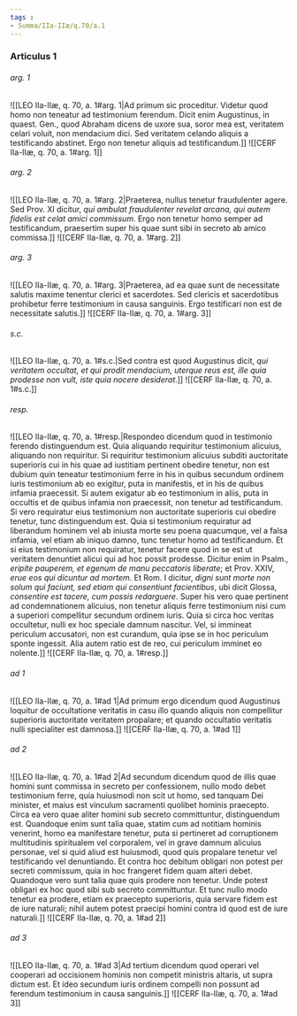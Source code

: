 ```yaml
---
tags : 
- Summa/IIa-IIæ/q.70/a.1
---
```


### Articulus 1

###### arg. 1
![[LEO IIa-IIæ, q. 70, a. 1#arg. 1|Ad primum sic proceditur. Videtur quod homo non teneatur ad testimonium ferendum. Dicit enim Augustinus, in quaest. Gen., quod Abraham dicens de uxore sua, soror mea est, veritatem celari voluit, non mendacium dici. Sed veritatem celando aliquis a testificando abstinet. Ergo non tenetur aliquis ad testificandum.]]
![[CERF IIa-IIæ, q. 70, a. 1#arg. 1]]

###### arg. 2
![[LEO IIa-IIæ, q. 70, a. 1#arg. 2|Praeterea, nullus tenetur fraudulenter agere. Sed Prov. XI dicitur, *qui ambulat fraudulenter revelat arcana, qui autem fidelis est celat amici commissum*. Ergo non tenetur homo semper ad testificandum, praesertim super his quae sunt sibi in secreto ab amico commissa.]]
![[CERF IIa-IIæ, q. 70, a. 1#arg. 2]]

###### arg. 3
![[LEO IIa-IIæ, q. 70, a. 1#arg. 3|Praeterea, ad ea quae sunt de necessitate salutis maxime tenentur clerici et sacerdotes. Sed clericis et sacerdotibus prohibetur ferre testimonium in causa sanguinis. Ergo testificari non est de necessitate salutis.]]
![[CERF IIa-IIæ, q. 70, a. 1#arg. 3]]

###### s.c.
![[LEO IIa-IIæ, q. 70, a. 1#s.c.|Sed contra est quod Augustinus dicit, *qui veritatem occultat, et qui prodit mendacium, uterque reus est, ille quia prodesse non vult, iste quia nocere desiderat*.]]
![[CERF IIa-IIæ, q. 70, a. 1#s.c.]]

###### resp.
![[LEO IIa-IIæ, q. 70, a. 1#resp.|Respondeo dicendum quod in testimonio ferendo distinguendum est. Quia aliquando requiritur testimonium alicuius, aliquando non requiritur. Si requiritur testimonium alicuius subditi auctoritate superioris cui in his quae ad iustitiam pertinent obedire tenetur, non est dubium quin teneatur testimonium ferre in his in quibus secundum ordinem iuris testimonium ab eo exigitur, puta in manifestis, et in his de quibus infamia praecessit. Si autem exigatur ab eo testimonium in aliis, puta in occultis et de quibus infamia non praecessit, non tenetur ad testificandum. Si vero requiratur eius testimonium non auctoritate superioris cui obedire tenetur, tunc distinguendum est. Quia si testimonium requiratur ad liberandum hominem vel ab iniusta morte seu poena quacumque, vel a falsa infamia, vel etiam ab iniquo damno, tunc tenetur homo ad testificandum. Et si eius testimonium non requiratur, tenetur facere quod in se est ut veritatem denuntiet alicui qui ad hoc possit prodesse. Dicitur enim in Psalm., *eripite pauperem, et egenum de manu peccatoris liberate*; et Prov. XXIV, *erue eos qui dicuntur ad mortem*. Et Rom. I dicitur, *digni sunt morte non solum qui faciunt, sed etiam qui consentiunt facientibus*, ubi dicit Glossa, *consentire est tacere, cum possis redarguere*. Super his vero quae pertinent ad condemnationem alicuius, non tenetur aliquis ferre testimonium nisi cum a superiori compellitur secundum ordinem iuris. Quia si circa hoc veritas occultetur, nulli ex hoc speciale damnum nascitur. Vel, si immineat periculum accusatori, non est curandum, quia ipse se in hoc periculum sponte ingessit. Alia autem ratio est de reo, cui periculum imminet eo nolente.]]
![[CERF IIa-IIæ, q. 70, a. 1#resp.]]

###### ad 1
![[LEO IIa-IIæ, q. 70, a. 1#ad 1|Ad primum ergo dicendum quod Augustinus loquitur de occultatione veritatis in casu illo quando aliquis non compellitur superioris auctoritate veritatem propalare; et quando occultatio veritatis nulli specialiter est damnosa.]]
![[CERF IIa-IIæ, q. 70, a. 1#ad 1]]

###### ad 2
![[LEO IIa-IIæ, q. 70, a. 1#ad 2|Ad secundum dicendum quod de illis quae homini sunt commissa in secreto per confessionem, nullo modo debet testimonium ferre, quia huiusmodi non scit ut homo, sed tanquam Dei minister, et maius est vinculum sacramenti quolibet hominis praecepto. Circa ea vero quae aliter homini sub secreto committuntur, distinguendum est. Quandoque enim sunt talia quae, statim cum ad notitiam hominis venerint, homo ea manifestare tenetur, puta si pertineret ad corruptionem multitudinis spiritualem vel corporalem, vel in grave damnum alicuius personae, vel si quid aliud est huiusmodi, quod quis propalare tenetur vel testificando vel denuntiando. Et contra hoc debitum obligari non potest per secreti commissum, quia in hoc frangeret fidem quam alteri debet. Quandoque vero sunt talia quae quis prodere non tenetur. Unde potest obligari ex hoc quod sibi sub secreto committuntur. Et tunc nullo modo tenetur ea prodere, etiam ex praecepto superioris, quia servare fidem est de iure naturali; nihil autem potest praecipi homini contra id quod est de iure naturali.]]
![[CERF IIa-IIæ, q. 70, a. 1#ad 2]]

###### ad 3
![[LEO IIa-IIæ, q. 70, a. 1#ad 3|Ad tertium dicendum quod operari vel cooperari ad occisionem hominis non competit ministris altaris, ut supra dictum est. Et ideo secundum iuris ordinem compelli non possunt ad ferendum testimonium in causa sanguinis.]]
![[CERF IIa-IIæ, q. 70, a. 1#ad 3]]

